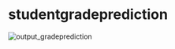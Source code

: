 # studentgradeprediction
![output_gradeprediction](https://user-images.githubusercontent.com/43569353/119789461-b4d1aa00-bef0-11eb-97f6-49dfb34ad899.JPG)
